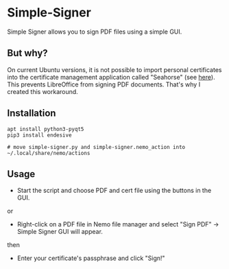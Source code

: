 # Simple-Signer
Simple Signer allows you to sign PDF files using a simple GUI.

## But why?
On current Ubuntu versions, it is not possible to import personal certificates into the certificate management application called "Seahorse" (see [here](https://gitlab.gnome.org/GNOME/seahorse/-/issues/232)). This prevents LibreOffice from signing PDF documents. That's why I created this workaround.

## Installation
```
apt install python3-pyqt5
pip3 install endesive

# move simple-signer.py and simple-signer.nemo_action into ~/.local/share/nemo/actions
```

## Usage
- Start the script and choose PDF and cert file using the buttons in the GUI.

or

- Right-click on a PDF file in Nemo file manager and select "Sign PDF" -> Simple Signer GUI will appear.

then

- Enter your certificate's passphrase and click "Sign!"
